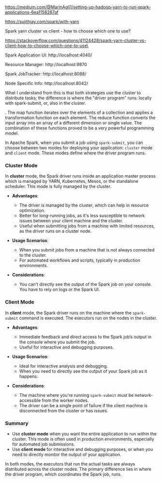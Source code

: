 https://medium.com/@MarinAgli1/setting-up-hadoop-yarn-to-run-spark-applications-6ea1158287af

https://sujithjay.com/spark/with-yarn

Spark yarn cluster vs client - how to choose which one to use?

https://stackoverflow.com/questions/41124428/spark-yarn-cluster-vs-client-how-to-choose-which-one-to-use\

Spark Application UI: http://localhost:4040/

Resource Manager: http://localhost:9870

Spark JobTracker: http://localhost:8088/

Node Specific Info: http://localhost:8042/

What I understand from this is that both strategies use the cluster to distribute tasks; the difference is where the "driver program" runs: locally with spark-submit, or, also in the cluster.




. The map function iterates over the elements of a collection and applies a transformation function on each element. The reduce function converts the input array into an array of a different dimension or single value. The combination of these functions proved to be a very powerful programming model.


In Apache Spark, when you submit a job using `spark-submit`, you can choose between two modes for deploying your application: `cluster` mode and `client` mode. These modes define where the driver program runs.

### Cluster Mode

In **cluster** mode, the Spark driver runs inside an application master process which is managed by YARN, Kubernetes, Mesos, or the standalone scheduler. This mode is fully managed by the cluster.

- **Advantages**:
  - The driver is managed by the cluster, which can help in resource optimization.
  - Better for long-running jobs, as it's less susceptible to network issues between your client machine and the cluster.
  - Useful when submitting jobs from a machine with limited resources, as the driver runs on a cluster node.

- **Usage Scenarios**:
  - When you submit jobs from a machine that is not always connected to the cluster.
  - For automated workflows and scripts, typically in production environments.

- **Considerations**:
  - You can't directly see the output of the Spark job on your console. You have to rely on logs or the Spark UI.

### Client Mode

In **client** mode, the Spark driver runs on the machine where the `spark-submit` command is executed. The executors run on the nodes in the cluster.

- **Advantages**:
  - Immediate feedback and direct access to the Spark job’s output in the console where you submit the job.
  - Useful for interactive and debugging purposes.

- **Usage Scenarios**:
  - Ideal for interactive analysis and debugging.
  - When you need to directly see the output of your Spark job as it happens.

- **Considerations**:
  - The machine where you're running `spark-submit` must be network-accessible from the worker nodes.
  - The driver can be a single point of failure if the client machine is disconnected from the cluster or has issues.

### Summary

- Use **cluster mode** when you want the entire application to run within the cluster. This mode is often used in production environments, especially for automated job submissions.
- Use **client mode** for interactive and debugging purposes, or when you need to directly monitor the output of your application.

In both modes, the executors that run the actual tasks are always distributed across the cluster nodes. The primary difference lies in where the driver program, which coordinates the Spark job, runs.
